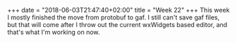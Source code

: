 +++
date = "2018-06-03T21:47:40+02:00"
title = "Week 22"
+++
This week I mostly finished the move from protobuf to gaf. I still can't save
gaf files, but that will come after I throw out the current wxWidgets based
editor, and that's what I'm working on now.
